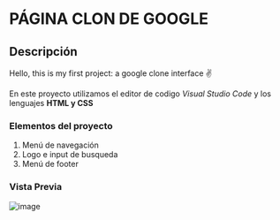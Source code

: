 # PÁGINA CLON DE GOOGLE
## Descripción
Hello, this is my first project: a google clone interface ✌️

En este proyecto utilizamos el editor de codigo *Visual Studio Code* y los lenguajes **HTML y CSS**

### Elementos del proyecto
<ol>
  <li> Menú de navegación</li>
  <li> Logo e input de busqueda</li>
  <li> Menú de footer</li>
</ol>

### Vista Previa
![image](https://github.com/dianaporras/google-clon/assets/112281240/2bf71648-9cec-4500-8371-652804b470be)


